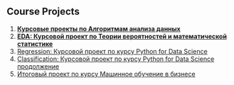 ## Course Projects

1. <a href='https://github.com/AnnaSmelova/Projects/tree/main/Data_analysis_algorithms_course_projects'>**Курсовые проекты по Алгоритмам анализа данных**</a>
2. <a href='https://github.com/AnnaSmelova/Projects/blob/main/Theory_of_probability_and_mathematical_statistics_course_project.ipynb'>**EDA: Курсовой проект по Теории вероятностей и математической статистике**</a>
3. <a href='https://github.com/AnnaSmelova/Projects/blob/main/Python_for_Data_Science_Regression_course_project.ipynb'>Regression: Курсовой проект по курсу Python for Data Science</a>
4. <a href='https://github.com/AnnaSmelova/Projects/blob/main/Python_for_Data_Science_Classification_course_project.ipynb'>Classification: Курсовой проект по курсу Python for Data Science продолжение</a>
5. <a href='https://github.com/AnnaSmelova/Machine_learning_in_business_course_project'>Итоговый проект по курсу Машинное обучение в бизнесе</a>

